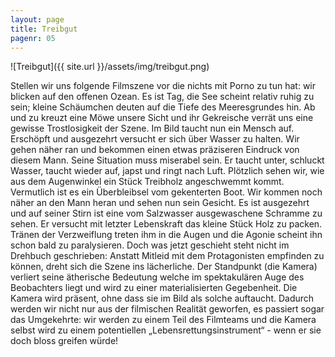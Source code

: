 ```yaml
---
layout: page
title: Treibgut
pagenr: 05
---
```

![Treibgut]({{ site.url }}/assets/img/treibgut.png)


Stellen wir uns folgende Filmszene vor die nichts mit Porno zu tun hat: wir blicken auf den offenen Ozean. Es ist Tag, die See scheint relativ ruhig zu sein; kleine Schäumchen deuten auf die Tiefe des Meeresgrundes hin. Ab und zu kreuzt eine Möwe unsere Sicht und ihr Gekreische verrät uns eine gewisse Trostlosigkeit der Szene. Im Bild taucht nun ein Mensch auf. Erschöpft und ausgezehrt versucht er sich über Wasser zu halten. Wir gehen näher ran und bekommen einen etwas präziseren Eindruck von diesem Mann. Seine Situation muss miserabel sein. Er taucht unter, schluckt Wasser, taucht wieder auf, japst und ringt nach Luft. Plötzlich sehen wir, wie aus dem Augenwinkel ein Stück Treibholz angeschwemmt kommt. Vermutlich ist es ein Überbleibsel vom gekenterten Boot. Wir kommen noch näher an den Mann heran und sehen nun sein Gesicht. Es ist ausgezehrt und auf seiner Stirn ist eine vom Salzwasser ausgewaschene Schramme zu sehen. Er versucht mit letzter Lebenskraft das kleine Stück Holz zu packen. Tränen der Verzweiflung treten ihm in die Augen und die Agonie scheint ihn schon bald zu paralysieren. Doch was jetzt geschieht steht nicht im Drehbuch geschrieben: Anstatt Mitleid mit dem Protagonisten empfinden zu können, dreht sich die Szene ins lächerliche. Der Standpunkt (die Kamera) verliert seine ätherische Bedeutung welche im spektakulären Auge des Beobachters liegt und wird zu einer materialisierten Gegebenheit. Die Kamera wird präsent, ohne dass sie im Bild als solche auftaucht. Dadurch werden wir nicht nur aus der filmischen Realität geworfen, es passiert sogar das Umgekehrte: wir werden zu einem Teil des Filmteams und die Kamera selbst wird zu einem potentiellen „Lebensrettungsinstrument“ - wenn er sie doch bloss greifen würde!
